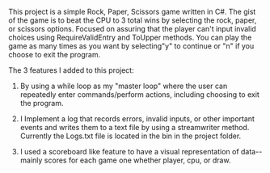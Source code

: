 ﻿This project is a simple Rock, Paper, Scissors game written in C#. The gist of
the game is to beat the CPU to 3 total wins by selecting the rock, paper, or
scissors options. Focused on assuring that the player can't input invalid choices
using RequireValidEntry and ToUpper methods. You can play the game as many times
 as you want by selecting"y" to continue or "n" if you choose to exit the program.

The 3 features I added to this project:
1. By using a while loop as my "master loop" where the user can repeatedly enter
 commands/perform actions, including choosing to exit the program.

2. I Implement a log that records errors, invalid inputs, or other important
events and writes them to a text file by using a streamwriter method. Currently
the Logs.txt file is located in the bin in the project folder.

3. I used a scoreboard like feature to have a visual representation of data--
mainly scores for each game one whether player, cpu, or draw.
 